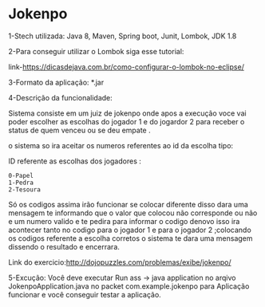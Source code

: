 # Jokenpo

1-Stech utilizada:
Java 8,
Maven,
Spring boot,
Junit,
Lombok,
JDK 1.8

2-Para conseguir utilizar o Lombok siga esse tutorial:

  link-https://dicasdejava.com.br/como-configurar-o-lombok-no-eclipse/

3-Formato da aplicação:
    *.jar

4-Descrição da funcionalidade:

 Sistema consiste em um juiz de jokenpo onde apos a execução voce vai poder escolher as escolhas do jogador 1 e do jogardor 2 para receber o status de quem venceu ou se deu empate .
 
 o sistema so ira aceitar os numeros referentes ao id da escolha tipo:
 
   ID referente as escolhas dos jogadores :
   
    0-Papel 
    1-Pedra 
    2-Tesoura
 
 Só os codigos assima irão funcionar se colocar diferente disso dara uma mensagem te informando que o valor que colocou não corresponde ou não e um numero valido e te pedira para informar o codigo denovo isso ira acontecer tanto no codigo para o jogador 1 e para o jogador 2 ;colocando os codigos referente a escolha corretos  o sistema te dara uma mensagem dissendo o resultado  e encerrara.
  
  Link do exercicio:http://dojopuzzles.com/problemas/exibe/jokenpo/
  
  5-Excução:
    Você deve executar Run ass -> java application no arqivo JokenpoApplication.java no packet com.example.jokenpo para Aplicação funcionar e você conseguir testar a aplicação.
